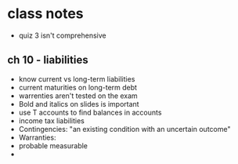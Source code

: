 # class notes

- quiz 3 isn't comprehensive

## ch 10 - liabilities

- know current vs long-term liabilities
- current maturities on long-term debt
- warrenties aren't tested on the exam
- Bold and italics on slides is important
- use T accounts to find balances in accounts
- income tax liabilities
- Contingencies: "an existing condition with an uncertain outcome"
- Warranties:
- probable measurable
- 